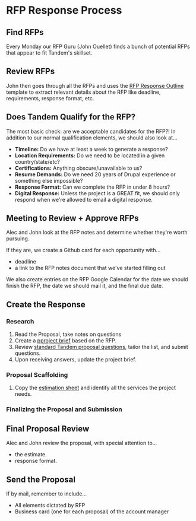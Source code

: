 RFP Response Process
====================

Find RFPs
---------

Every Monday our RFP Guru (John Ouellet) finds a bunch of potential RFPs that appear to fit Tandem's skillset.

Review RFPs
-----------

John then goes through all the RFPs and uses the [RFP Response Outline](https://docs.google.com/document/d/1WbnwteZtzH4HzztKUpmTxDRIrcumDu5lEbYpQaWxzJg) template to extract relevant details about the RFP like deadline, requirements, response format, etc.

Does Tandem Qualify for the RFP?
--------------------------------

The most basic check: are we acceptable candidates for the RFP?! In addition to our normal qualification elements, we should also look at...

* **Timeline:** Do we have at least a week to generate a response?
* **Location Requirements:** Do we need to be located in a given country/state/etc?
* **Certifications:** Anything obscure/unavailable to us?
* **Resume Demands:** Do we need 20 years of Drupal experience or something else impossible?
* **Response Format:** Can we complete the RFP in under 8 hours?
* **Digital Response:** Unless the project is a GREAT fit, we should only respond when we're allowed to email a digital response.

Meeting to Review + Approve RFPs
--------------------------------

Alec and John look at the RFP notes and determine whether they're worth pursuing.

If they are, we create a Github card for each opportunity with...

* deadline
* a link to the RFP notes document that we've started filling out

We also create entries on the RFP Google Calendar for the date we should finish the RFP, the date we should mail it, and the final due date.

Create the Response
-------------------------------

### Research

1. Read the Proposal, take notes on questions
2. Create a [pproject brief]() based on the RFP.
2. Review [standard Tandem proposal questions](), tailor the list, and submit questions.
3. Upon receiving answers, update the project brief.

### Proposal Scaffolding

1. Copy the [estimation sheet]() and identify all the services the project needs.


### Finalizing the Proposal and Submission

Final Proposal Review
---------------------

Alec and John review the proposal, with special attention to...

* the estimate.
* response format.

Send the Proposal
-----------------

If by mail, remember to include...

* All elements dictated by RFP
* Business card (one for each proposal) of the account manager
